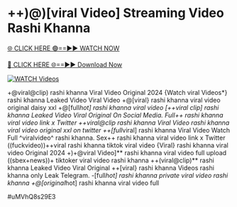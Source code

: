 # ++)@)[viral Video] Streaming Video Rashi Khanna


[🌐 CLICK HERE 🟢==►► WATCH NOW](https://gitload.pages.dev/)

[🔴 CLICK HERE 🌐==►► Download Now](https://gitload.pages.dev/)

[![WATCH Videos](https://i.imgur.com/dJHk4Zq.gif)](https://gitload.pages.dev/)
























+@viral@clip) rashi khanna Viral Video Original 2024
{Watch viral Videos*} rashi khanna Leaked Video Viral Video +@[viral} rashi khanna viral video original daisy xxl
+@[full*hot] rashi khanna viral video
[++viral clip] rashi khanna Leaked Video Viral Original On Social Media. Full++ rashi khanna viral video link x Twitter
++viral@clip rashi khanna Viral Video
rashi khanna viral video original xxl on twitter
++[full*viral] rashi khanna Viral Video
Watch Full ^viralvideo^ rashi khanna. Sex++ rashi khanna viral video link x Twitter ((fuckvideo))++viral rashi khanna tiktok viral video {Viral} rashi khanna viral video Original 2024 +)+@viral Video]** rashi khanna viral video full upload ((sbex+news))+ tiktoker viral video rashi khanna ++(viral@clip)** rashi khanna Leaked Video Viral Original
++[viral} rashi khanna Videos rashi khanna only Leak Telegram. -[full*hot] rashi khanna private viral video rashi khanna +@[original*hot] rashi khanna viral video full


#uMVhQ8s29E3
